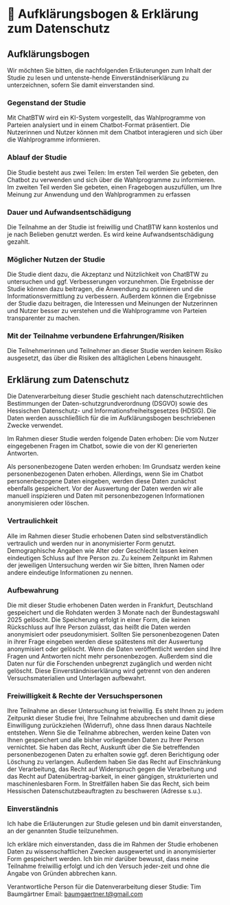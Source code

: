 # 🔬 Aufklärungsbogen & Erklärung zum Datenschutz
    
## Aufklärungsbogen
Wir möchten Sie bitten, die nachfolgenden Erläuterungen zum Inhalt der Studie zu lesen und untenste-hende Einverständniserklärung zu unterzeichnen, sofern Sie damit einverstanden sind.

### Gegenstand der Studie
Mit ChatBTW wird ein KI-System vorgestellt, das Wahlprogramme von Parteien analysiert und in einem Chatbot-Format präsentiert. Die Nutzerinnen und Nutzer können mit dem Chatbot interagieren und sich über die Wahlprogramme informieren.

### Ablauf der Studie
Die Studie besteht aus zwei Teilen: Im ersten Teil werden Sie gebeten, den Chatbot zu verwenden und sich über die Wahlprogramme zu informieren. Im zweiten Teil werden Sie gebeten, einen Fragebogen auszufüllen, um Ihre Meinung zur Anwendung und den Wahlprogrammen zu erfassen

### Dauer und Aufwandsentschädigung
Die Teilnahme an der Studie ist freiwillig und ChatBTW kann kostenlos und je nach Belieben genutzt werden. Es wird keine Aufwandsentschädigung gezahlt.

### Möglicher Nutzen der Studie
Die Studie dient dazu, die Akzeptanz und Nützlichkeit von ChatBTW zu untersuchen und ggf. Verbesserungen vorzunehmen. Die Ergebnisse der Studie können dazu beitragen, die Anwendung zu optimieren und die Informationsvermittlung zu verbessern.
Außerdem können die Ergebnisse der Studie dazu beitragen, die Interessen und Meinungen der Nutzerinnen und Nutzer besser zu verstehen und die Wahlprogramme von Parteien transparenter zu machen.

### Mit der Teilnahme verbundene Erfahrungen/Risiken
Die Teilnehmerinnen und Teilnehmer an dieser Studie werden keinem Risiko ausgesetzt, das über die Risiken des alltäglichen Lebens hinausgeht.

## Erklärung zum Datenschutz

Die Datenverarbeitung dieser Studie geschieht nach datenschutzrechtlichen Bestimmungen der Daten-schutzgrundverordnung (DSGVO) sowie des Hessischen Datenschutz- und Informationsfreiheitsgesetzes (HDSIG). Die Daten werden ausschließlich für die im Aufklärungsbogen beschriebenen Zwecke verwendet.

Im Rahmen dieser Studie werden folgende Daten erhoben:
Die vom Nutzer eingegebenen Fragen im Chatbot, sowie die von der KI generierten Antworten.

Als personenbezogene Daten werden erhoben:
Im Grundsatz werden keine personenbezogenen Daten erhoben. Allerdings, wenn Sie im Chatbot personenbezogene Daten eingeben, werden diese Daten zunächst ebenfalls gespeichert. Vor der Auswertung der Daten werden wir alle manuell inspizieren und Daten mit personenbezogenen Informationen anonymisieren oder löschen.

### Vertraulichkeit
Alle im Rahmen dieser Studie erhobenen Daten sind selbstverständlich vertraulich und werden nur in anonymisierter Form genutzt. Demographische Angaben wie Alter oder Geschlecht lassen keinen eindeutigen Schluss auf Ihre Person zu. Zu keinem Zeitpunkt im Rahmen der jeweiligen Untersuchung werden wir Sie bitten, Ihren Namen oder andere eindeutige Informationen zu nennen.

### Aufbewahrung
Die mit dieser Studie erhobenen Daten werden in Frankfurt, Deutschland gespeichert und die Rohdaten werden 3 Monate nach der Bundestagswahl 2025 gelöscht. Die Speicherung erfolgt in einer Form, die keinen Rückschluss auf Ihre Person zulässt, das heißt die Daten werden anonymisiert oder pseudonymisiert. Sollten Sie personenbezogenen Daten in ihrer Frage eingeben werden diese spätestens mit der Auswertung anonymisiert oder gelöscht. Wenn die Daten veröffentlicht werden sind Ihre Fragen und Antworten nicht mehr personenbezogen. Außerdem sind die Daten nur für die Forschenden unbegrenzt zugänglich und werden nicht gelöscht. 
Diese Einverständniserklärung wird getrennt von den anderen Versuchsmaterialien und Unterlagen aufbewahrt.

### Freiwilligkeit & Rechte der Versuchspersonen
Ihre Teilnahme an dieser Untersuchung ist freiwillig. Es steht Ihnen zu jedem Zeitpunkt dieser Studie frei, Ihre Teilnahme abzubrechen und damit diese Einwilligung zurückziehen (Widerruf), ohne dass Ihnen daraus Nachteile entstehen. Wenn Sie die Teilnahme abbrechen, werden keine Daten von Ihnen gespeichert und alle bisher vorliegenden Daten zu Ihrer Person vernichtet.
Sie haben das Recht, Auskunft über die Sie betreffenden personenbezogenen Daten zu erhalten sowie ggf. deren Berichtigung oder Löschung zu verlangen. Außerdem haben Sie das Recht auf Einschränkung der Verarbeitung, das Recht auf Widerspruch gegen die Verarbeitung und das Recht auf Datenübertrag-barkeit, in einer gängigen, strukturierten und maschinenlesbaren Form. In Streitfällen haben Sie das Recht, sich beim Hessischen Datenschutzbeauftragten zu beschweren (Adresse s.u.).

### Einverständnis

Ich habe die Erläuterungen zur Studie gelesen und bin damit einverstanden, an der genannten Studie teilzunehmen.

Ich erkläre mich einverstanden, dass die im Rahmen der Studie erhobenen Daten zu wissenschaftlichen Zwecken ausgewertet und in anonymisierter Form gespeichert werden. Ich bin mir darüber bewusst, dass meine Teilnahme freiwillig erfolgt und ich den Versuch jeder-zeit und ohne die Angabe von Gründen abbrechen kann.

Verantwortliche Person für die Datenverarbeitung dieser Studie:
Tim Baumgärtner
Email: [baumgaertner.t@gmail.com](mailto:baumgaertner.t@gmail.com)
